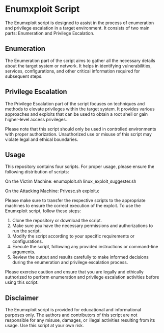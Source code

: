 # Enumxploit Script

The Enumxploit script is designed to assist in the process of enumeration and privilege escalation in a target environment. It consists of two main parts: Enumeration and Privilege Escalation.

## Enumeration

The Enumeration part of the script aims to gather all the necessary details about the target system or network. It helps in identifying vulnerabilities, services, configurations, and other critical information required for subsequent steps.

## Privilege Escalation

The Privilege Escalation part of the script focuses on techniques and methods to elevate privileges within the target system. It provides various approaches and exploits that can be used to obtain a root shell or gain higher-level access privileges.

Please note that this script should only be used in controlled environments with proper authorization. Unauthorized use or misuse of this script may violate legal and ethical boundaries.

## Usage

This repository contains four scripts. For proper usage, please ensure the following distribution of scripts:

On the Victim Machine:
enumxploit.sh
linux_exploit_suggester.sh

On the Attacking Machine:
Privesc.sh
exploit.c

Please make sure to transfer the respective scripts to the appropriate machines to ensure the correct execution of the exploit. 
To use the Enumxploit script, follow these steps:

1. Clone the repository or download the script.
2. Make sure you have the necessary permissions and authorizations to run the script.
3. Modify the script according to your specific requirements or configurations.
4. Execute the script, following any provided instructions or command-line arguments.
5. Review the output and results carefully to make informed decisions during the enumeration and privilege escalation process.

Please exercise caution and ensure that you are legally and ethically authorized to perform enumeration and privilege escalation activities before using this script.

## Disclaimer

The Enumxploit script is provided for educational and informational purposes only. The authors and contributors of this script are not responsible for any misuse, damages, or illegal activities resulting from its usage. Use this script at your own risk.

